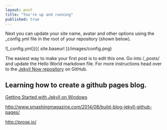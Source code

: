 ```yaml
---
layout: post
title: "You're up and running"
published: true
---
```




Next you can update your site name, avatar and other options using the _config.yml file in the root of your repository (shown below).

![_config.yml]({{ site.baseurl }}/images/config.png)

The easiest way to make your first post is to edit this one. Go into /_posts/ and update the Hello World markdown file. For more instructions head over to the [Jekyll Now repository](https://github.com/barryclark/jekyll-now) on GitHub.

## Learning how to create a github pages blog.

[Getting Started with Jekyll on Windows](https://youtu.be/EtqZVTIro_c)

http://www.smashingmagazine.com/2014/08/build-blog-jekyll-github-pages/

http://prose.io/

